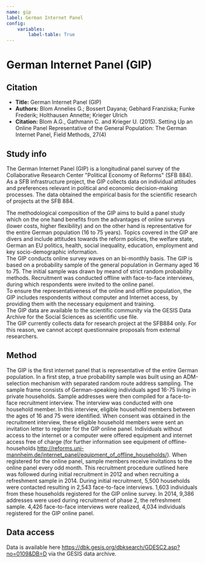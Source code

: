 ```yaml
---
name: gip
label: German Internet Panel
config:
    variables:
        label-table: True
---
```


# German Internet Panel (GIP)

## Citation

*  **Title:** German Internet Panel (GIP)
*  **Authors:** Blom Annelies G.; Bossert Dayana; Gebhard Franziska; Funke Frederik; Holthausen Annette; Krieger Ulrich 
*  **Citation:** Blom A.G., Gathmann C. and Krieger U. (2015).   Setting Up an Online Panel Representative of the General Population: The German Internet Panel, Field Methods, 27(4)

## Study info 

The German Internet Panel (GIP) is a longitudinal panel survey of the Collaborative Research Center "Political Economy of Reforms" (SFB 884). 
As a SFB infrastructure project, the GIP collects data on individual attitudes and preferences relevant in political and economic decision-making processes. The data obtained the empirical basis for the scientific research of projects at the SFB 884.

The methodological composition of the GIP aims to build a panel study which on the one hand benefits from the advantages of online surveys (lower costs, higher flexibility) and on the other hand is representative for the entire German population (16 to 75 years).
Topics covered in the GIP are divers and include attitudes towards the reform policies, the welfare state, German an EU politics, health, social inequality, education, employment and key socio-demographic information.    
The GIP conducts online survey waves on an bi-monthly basis. The GIP is based on a probability sample of the general population in Germany aged 16 to 75. The initial sample was drawn by meand of strict random probability methods. Recruitment was conducted offline with face-to-face interviews, during which respondents were invited to the online panel.    
To ensure the representativeness of the online and offline population, the GIP includes respondents without computer and Internet access, by providing them with the necessary equipment and training.    
The GIP data are available to the scientific community via the GESIS Data Archive for the Social Sciences as scientific use file.    
The GIP currently collects data for research project at the SFB884 only. For this reason, we cannot accept questionnaire proposals from external researchers.

## Method

The GIP is the first internet panel that is representative of the entire German population.
In a first step, a true probability sample was built using an ADM-selection mechanism with separated random route address sampling. The sample frame consists of German-speaking individuals aged 16-75 living in private households.
Sample addresses were then compiled for a face-to-face recruitment interview. The interview was conducted with one household member. In this interview, eligible household members between the ages of 16 and 75 were identified. When consent was obtained in the recruitment interview, these eligible household members were sent an invitation letter to register for the GIP online panel.
Individuals without access to the internet or a computer were offered equipment and internet access free of charge (for further information see  equipment of offline-households http://reforms.uni-mannheim.de/internet_panel/equipment_of_offline_households/). 
When registered for the online panel, sample members receive invitations to the online panel every odd month. 
This recruitment procedure outlined here was followed during initial recruitment in 2012 and when recruiting a refreshment sample in 2014.
During initial recruitment, 5,500 households were contacted resulting in 2,543 face-to-face interviews. 1,603 individuals from these households registered for the GIP online survey.
In 2014, 9,386 addresses were used during recruitment of phase 2, the refreshment sample. 4,426 face-to-face interviews were realized, 4,034 individuals registered for the GIP online panel.

## Data access

Data is available here https://dbk.gesis.org/dbksearch/GDESC2.asp?no=0109&DB=D via the GESIS data archive. 

